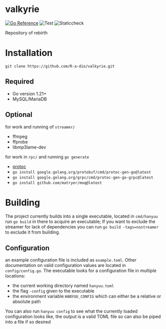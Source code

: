# valkyrie
[![Go Reference](https://pkg.go.dev/badge/github.com/R-a-dio/valkyrie.svg)](https://pkg.go.dev/github.com/R-a-dio/valkyrie)
![Test](https://github.com/github/docs/actions/workflows/test.yml/badge.svg)
![Staticcheck](https://github.com/github/docs/actions/workflows/staticcheck.yml/badge.svg)

Repository of rebirth

Installation
=====

`git clone https://github.com/R-a-dio/valkyrie.git`

Required
-----
- Go version 1.21+
- MySQL/MariaDB

Optional
-----
for work and running of `streamer/`
- ffmpeg
- ffprobe
- libmp3lame-dev

for work in `rpc/` and running `go generate`
- [protoc](https://github.com/protocolbuffers/protobuf#protobuf-compiler-installation)
- `go install google.golang.org/protobuf/cmd/protoc-gen-go@latest`
- `go install google.golang.org/grpc/cmd/protoc-gen-go-grpc@latest`
- `go install github.com/matryer/moq@latest`

Building
=====

The project currently builds into a single executable, located in `cmd/hanyuu` run `go build` in there to acquire an executable; If you want to exclude the streamer for lack of dependencies you can run `go build -tags=nostreamer` to exclude it from building.

Configuration
-----

an example configuration file is included as `example.toml`. Other documentation on valid configuration values are located in `config/config.go`. The executable looks for a configuration file in multiple locations:
- the current working directory named `hanyuu.toml`
- the flag `-config` given to the executable
- the environment variable `HANYUU_CONFIG` which can either be a relative or absolute path

You can also run `hanyuu config` to see what the currently loaded configuration looks like, the output is a valid TOML file so can also be piped into a file if so desired